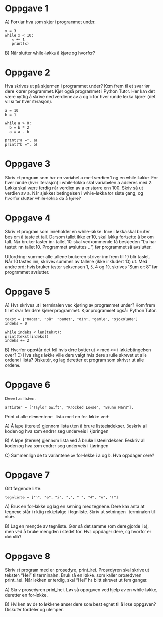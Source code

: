 # Oppgave 1

A) Forklar hva som skjer i programmet under.

```python3
x = 3
while x < 10:
   x += 1
   print(x)
```

B) Når slutter while-løkka å kjøre og hvorfor?

# Oppgave 2

Hva skrives ut på skjermen i programmet under? Kom frem til et svar før dere kjører programmet. Kjør også programmet i Python Tutor. Her kan det være nyttig å skrive ned verdiene av a og b for hver runde løkka kjører (det vil si for hver iterasjon).

```python3
a = 10
b = 1

while a > 0:
  b = b * 2
  a = a - b

print("a =", a)
print("b =", b)
```

# Oppgave 3

Skriv et program som har en variabel a med verdien 1 og en while-løkke. For hver runde (hver iterasjon) i while-løkka skal variabelen a adderes med 2. Løkka skal være ferdig når verdien av a er større enn 100. Skriv så ut verdien av a. Når sjekkes betingelsen i while-løkka for siste gang, og hvorfor slutter while-løkka da å kjøre?

# Oppgave 4

Skriv et program som inneholder en while-løkke. Inne i løkka skal bruker bes om å taste et tall. Dersom tallet ikke er 10, skal løkka fortsette å be om tall. Når bruker taster inn tallet 10, skal vedkommende få beskjeden “Du har tastet inn tallet 10. Programmet avsluttes …”, før programmet så avslutter.

Utfordring: summer alle tallene brukeren skriver inn frem til 10 blir tastet. Når 10 tastes inn, skrives summen av tallene (ikke inkludert 10) ut. Med andre ord; hvis bruker taster sekvensen 1, 3, 4 og 10, skrives “Sum er: 8” før programmet avslutter.

# Oppgave 5

A) Hva skrives ut i terminalen ved kjøring av programmet under? Kom frem til et svar før dere kjører programmet. Kjør programmet også i Python Tutor.

```python3
tekst = ["hadet", "på", "badet", "din", "gamle", "sjokolade"]
indeks = 0

while indeks < len(tekst):
print(tekst[indeks])
indeks += 2
```

B) Hvorfor oppstår det feil hvis dere bytter ut < med <= i løkkebtingelsen over?
C) Hva slags løkke ville dere valgt hvis dere skulle skrevet ut alle ordene i lista? Diskutér, og lag deretter et program som skriver ut alle ordene.

# Oppgave 6

Dere har listen:

```python3
artister = ["Taylor Swift", "Knocked Loose", "Bruno Mars"].
```

Print ut alle elementene i lista med en for-løkke ved:

A) Å løpe (iterere) gjennom lista uten å bruke listeeindekser. Beskriv all koden og hva som endrer seg underveis i kjøringen.

B) Å løpe (iterere) gjennom lista ved å bruke listeeindekser. Beskriv all koden og hva som endrer seg underveis i kjøringen.

C) Sammenlign de to variantene av for-løkke i a og b. Hva oppdager dere?

# Oppgave 7

Gitt følgende liste:

```python3
tegnliste = ["h", "e", "i", ",", " ", "d", "u", "!"]
```

A) Bruk en for-løkke og lag en setning med tegnene. Dere kan anta at tegnene står i riktig rekkefølge i tegnliste. Skriv ut setningen i terminalen til slutt.

B) Lag en mengde av tegnliste. Gjør så det samme som dere gjorde i a), men ved å bruke mengden i stedet for. Hva oppdager dere, og hvorfor er det slik?

# Oppgave 8

Skriv et program med en prosedyre, print_hei. Prosedyren skal skrive ut teksten “Hei” til terminalen. Bruk så en løkke, som kaller prosedyren print_hei. Når løkken er ferdig, skal “Hei” ha blitt skrevet ut fem ganger.

A) Skriv prosedyren print_hei. Løs så oppgaven ved hjelp av en while-løkke, deretter en for-løkke.

B) Hvilken av de to løkkene anser dere som best egnet til å løse oppgaven? Diskutér fordeler og ulemper.
